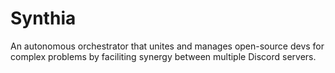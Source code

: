 # Synthia
An autonomous orchestrator that unites and manages open-source devs for complex problems by faciliting synergy between multiple Discord servers.
